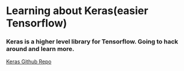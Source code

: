 # Learning about Keras(easier Tensorflow)

### Keras is a higher level library for Tensorflow. Going to hack around and learn more.

[Keras Github Repo](https://github.com/fchollet/keras)

